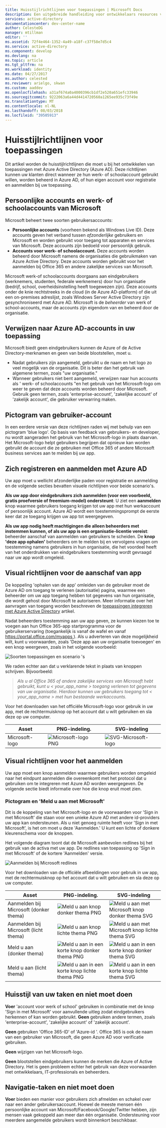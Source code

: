 ```yaml
---
title: Huisstijlrichtlijnen voor toepassingen | Microsoft Docs
description: Een uitgebreide handleiding voor ontwikkelaars resources voor Azure Active Directory
services: active-directory
documentationcenter: dev-center-name
author: CelesteDG
manager: mtillman
editor: ''
ms.assetid: 72f4e464-1352-4a49-a18f-c37f58e7d5c4
ms.service: active-directory
ms.component: develop
ms.devlang: na
ms.topic: article
ms.tgt_pltfrm: na
ms.workload: identity
ms.date: 04/27/2017
ms.author: celested
ms.reviewer: arielgo, skwan
ms.custom: aaddev
ms.openlocfilehash: a31af674a0a4000396cb1df2e520a651efc33946
ms.sourcegitcommit: 9222063a6a44d4414720560a1265ee935c73f49e
ms.translationtype: MT
ms.contentlocale: nl-NL
ms.lasthandoff: 08/03/2018
ms.locfileid: "39505913"
---
```

# <a name="branding-guidelines-for-applications"></a>Huisstijlrichtlijnen voor toepassingen

Dit artikel worden de huisstijlrichtlijnen die moet u bij het ontwikkelen van toepassingen met Azure Active Directory (Azure AD). Deze richtlijnen kunnen uw klanten direct wanneer ze hun werk- of schoolaccount gebruikt willen, worden beheerd in Azure AD, of hun eigen account voor registratie en aanmelden bij uw toepassing.

## <a name="personal-accounts-vs-work-or-school-accounts-from-microsoft"></a>Persoonlijke accounts en werk- of schoolaccounts van Microsoft

Microsoft beheert twee soorten gebruikersaccounts:

* **Persoonlijke accounts** (voorheen bekend als Windows Live ID). Deze accounts geven het verband tussen *afzonderlijke* gebruikers en Microsoft en worden gebruikt voor toegang tot apparaten en services van Microsoft. Deze accounts zijn bedoeld voor persoonlijk gebruik.
* **Accounts voor werk- of schoolaccount.** Deze accounts worden beheerd door Microsoft namens de organisaties die gebruikmaken van Azure Active Directory. Deze accounts worden gebruikt voor het aanmelden bij Office 365 en andere zakelijke services van Microsoft.

Microsoft werk-of schoolaccounts doorgaans aan eindgebruikers (werknemers, studenten, federale werknemers) door hun organisatie (bedrijf, school, overheidsinstelling heeft toegewezen zijn). Deze accounts onder de knie rechtstreeks in de cloud (in de Azure AD-platform) of die uit een on-premises adreslijst, zoals Windows Server Active Directory zijn gesynchroniseerd met Azure AD. Microsoft is de *beheerder* van werk of school-accounts, maar de accounts zijn eigendom van en beheerd door de organisatie.

## <a name="referring-to-azure-ad-accounts-in-your-application"></a>Verwijzen naar Azure AD-accounts in uw toepassing

Microsoft biedt geen eindgebruikers kunnen de Azure of de Active Directory-merknamen en geen van beide blootstellen, moet u.

* Nadat gebruikers zijn aangemeld, gebruikt u de naam en het logo zo veel mogelijk van de organisatie. Dit is beter dan het gebruik van algemene termen, zoals "uw organisatie."
* Wanneer gebruikers niet bent aangemeld, verwijzen naar hun accounts als ' werk- of schoolaccounts "en het gebruik van het Microsoft-logo om weer te geven dat deze accounts worden beheerd door Microsoft. Gebruik geen termen, zoals 'enterprise-account', 'zakelijke account' of 'zakelijk account', die gebruiker verwarring maken.

## <a name="user-account-pictogram"></a>Pictogram van gebruiker-account

In een eerdere versie van deze richtlijnen raden wij met behulp van een pictogram 'blue logo'. Op basis van feedback van gebruikers- en developer, nu wordt aangeraden het gebruik van het Microsoft-logo in plaats daarvan. Het Microsoft-logo helpt gebruikers begrijpen dat opnieuw kan worden gebruikt de account die ze gebruiken met Office 365 of andere Microsoft business services aan te melden bij uw app.

## <a name="signing-up-and-signing-in-with-azure-ad"></a>Zich registreren en aanmelden met Azure AD

Uw app moet u wellicht afzonderlijke paden voor registratie en aanmelding en de volgende secties bevatten visuele richtlijnen voor beide scenario's.

**Als uw app door eindgebruikers zich aanmelden (voor een voorbeeld, gratis proefversie of freemium-model) ondersteunt**: U ziet een **aanmelden** knop waarmee gebruikers toegang krijgen tot uw app met hun werkaccount of persoonlijk account. Azure AD wordt een toestemmingsprompt de eerste keer dat ze toegang krijgen uw app tot weergegeven.

**Als uw app nodig heeft machtigingen die alleen beheerders met instemmen kunnen, of als uw app is een organisatie-licentie vereist**: beheerder aanschaf van aanmelden van gebruikers te scheiden. De **knop 'deze app ophalen'** beheerders om te melden bij en vervolgens vragen om toestemming namens gebruikers in hun organisatie, die het voordeel heeft van het onderdrukken van eindgebruikers toestemming wordt gevraagd naar uw app wordt omgeleid.

## <a name="visual-guidance-for-app-acquisition"></a>Visual richtlijnen voor de aanschaf van app

De koppeling 'ophalen van de app' omleiden van de gebruiker moet de Azure AD om toegang te verlenen (autorisatie) pagina, waarmee een beheerder om uw app toegang hebben tot gegevens van hun organisatie, die wordt gehost door Microsoft te autoriseren. Meer informatie over het aanvragen van toegang worden beschreven de [toepassingen integreren met Azure Active Directory](quickstart-v1-integrate-apps-with-azure-ad.md) artikel.

Nadat beheerders toestemming aan uw app geven, ze kunnen kiezen toe te voegen aan hun Office 365-app startprogramma voor de gebruikerservaring (toegankelijk is vanaf de wafel en vanaf [ https://portal.office.com/myapps ](https://portal.office.com/myapps)). Als u adverteren van deze mogelijkheid wilt, kunt u voorwaarden, zoals 'Deze app aan uw organisatie toevoegen' en een knop weergeven, zoals in het volgende voorbeeld:

![Soorten toepassingen en scenario 's](./media/active-directory-branding-guidelines/add-to-my-org.png)

We raden echter aan dat u verklarende tekst in plaats van knoppen schrijven. Bijvoorbeeld:

> *Als u al Office 365 of andere zakelijke services van Microsoft hebt gebruikt, kunt u < your_app_name > toegang verlenen tot gegevens van uw organisatie. Hierdoor kunnen uw gebruikers toegang tot < your_app_name > met hun bestaande werkaccounts.*

Voor het downloaden van het officiële Microsoft-logo voor gebruik in uw app, met de rechtermuisknop op het account dat u wilt gebruiken en sla deze op uw computer.

| Asset                                | PNG-indeling. | SVG-indeling |
| ------------------------------------ | ---------- | ---------- |
| Microsoft-logo  | ![Microsoft-logo PNG](./media/active-directory-branding-guidelines/MS-SymbolLockup_MSSymbol_19.png) | ![SVG-Microsoft-logo](./media/active-directory-branding-guidelines/MS-SymbolLockup_MSSymbol_19.svg) |

## <a name="visual-guidance-for-sign-in"></a>Visual richtlijnen voor het aanmelden

Uw app moet een knop aanmelden waarmee gebruikers worden omgeleid naar het eindpunt aanmelden die overeenkomt met het protocol dat u gebruiken om te integreren met Azure AD worden weergegeven. De volgende sectie biedt informatie over hoe die knop eruit moet zien.

### <a name="pictogram-and-sign-in-with-microsoft"></a>Pictogram en 'Meld u aan met Microsoft'

Dit is de koppeling van het Microsoft-logo en de voorwaarden voor 'Sign in met Microsoft' die staan voor een unieke Azure AD met andere id-providers uw app kan ondersteunen. Als u niet genoeg ruimte heeft voor 'Sign in met Microsoft', is het om moet u deze 'Aanmelden.' U kunt een lichte of donkere kleurenschema voor de knoppen.

Het volgende diagram toont dat de Microsoft aanbevolen redlines bij het gebruik van de activa met uw app. De redlines van toepassing op 'Sign in met Microsoft' of de kortere 'Aanmelden' versie.

![Aanmelden bij Microsoft redlines](./media/active-directory-branding-guidelines/Sign-in-with-Microsoft-redlines.png)

Voor het downloaden van de officiële afbeeldingen voor gebruik in uw app, met de rechtermuisknop op het account dat u wilt gebruiken en sla deze op uw computer.

| Asset                                | PNG-indeling. | SVG-indeling |
| ------------------------------------ | ---------- | ---------- |
| Aanmelden bij Microsoft (donker thema)  | ![Meld u aan knop donker thema PNG](./media/active-directory-branding-guidelines/MS-SymbolLockup_SignIn_dark.png) | ![Meld u aan met Microsoft knop donker thema SVG](./media/active-directory-branding-guidelines/MS-SymbolLockup_SignIn_dark.svg) |
| Aanmelden bij Microsoft (licht thema) | ![Meld u aan knop lichte thema PNG](./media/active-directory-branding-guidelines/MS-SymbolLockup_SignIn_light.png) | ![Meld u aan met Microsoft knop lichte thema SVG](./media/active-directory-branding-guidelines/MS-SymbolLockup_SignIn_light.svg) |
| Meld u aan (donker thema)                 | ![Meld u aan in een korte knop donker thema PNG](./media/active-directory-branding-guidelines/MS-SymbolLockup_SignIn_dark_short.png) | ![Meld u aan in een korte knop donker thema SVG](./media/active-directory-branding-guidelines/MS-SymbolLockup_SignIn_dark_short.svg) |
| Meld u aan (licht thema)                | ![Meld u aan in een korte knop lichte thema PNG](./media/active-directory-branding-guidelines/MS-SymbolLockup_SignIn_light_short.png) | ![Meld u aan in een korte knop lichte thema SVG](./media/active-directory-branding-guidelines/MS-SymbolLockup_SignIn_light_short.svg) |


## <a name="branding-dos-and-donts"></a>Huisstijl van uw taken en niet moet doen

**Voer** 'account voor werk of school' gebruiken in combinatie met de knop 'Sign in met Microsoft' voor aanvullende uitleg zodat eindgebruikers herkennen of kan worden gebruikt. **Geen** gebruiken andere termen, zoals 'enterprise-account', 'zakelijke account' of 'zakelijk account'.

**Geen** gebruiken 'Office 365-ID' of 'Azure-id '. Office 365 is ook de naam van een gebruiker van Microsoft, die geen Azure AD voor verificatie gebruiken.

**Geen** wijzigen van het Microsoft-logo.

**Geen** blootstellen eindgebruikers kunnen de merken die Azure of Active Directory. Het is geen probleem echter het gebruik van deze voorwaarden met ontwikkelaars, IT-professionals en beheerders.

## <a name="navigation-dos-and-donts"></a>Navigatie-taken en niet moet doen

**Voer** bieden een manier voor gebruikers zich afmelden en schakel over naar een ander gebruikersaccount. Hoewel de meeste mensen één persoonlijke account van Microsoft/Facebook/Google/Twitter hebben, zijn mensen vaak gekoppeld aan meer dan één organisatie. Ondersteuning voor meerdere aangemelde gebruikers wordt binnenkort beschikbaar.
